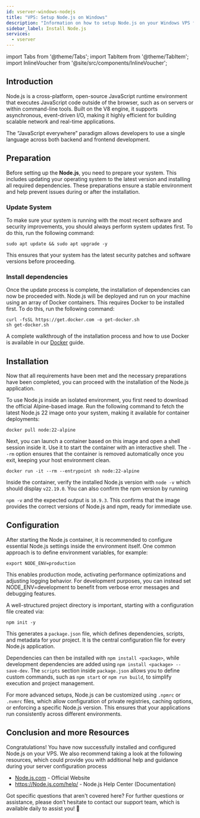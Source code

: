 ```yaml
---
id: vserver-windows-nodejs
title: "VPS: Setup Node.js on Windows"
description: "Information on how to setup Node.js on your Windows VPS from ZAP-Hosting "
sidebar_label: Install Node.js
services:
  - vserver
---
```


import Tabs from '@theme/Tabs';
import TabItem from '@theme/TabItem';
import InlineVoucher from '@site/src/components/InlineVoucher';

## Introduction

Node.js is a cross-platform, open-source JavaScript runtime environment that executes JavaScript code outside of the browser, such as on servers or within command-line tools. Built on the V8 engine, it supports asynchronous, event-driven I/O, making it highly efficient for building scalable network and real-time applications.

 The “JavaScript everywhere” paradigm allows developers to use a single language across both backend and frontend development.  



<InlineVoucher />



## Preparation

Before setting up the **Node.js**, you need to prepare your system. This includes updating your operating system to the latest version and installing all required dependencies. These preparations ensure a stable environment and help prevent issues during or after the installation.


### Update System
To make sure your system is running with the most recent software and security improvements, you should always perform system updates first. To do this, run the following command:

```
sudo apt update && sudo apt upgrade -y
```
This ensures that your system has the latest security patches and software versions before proceeding.

### Install dependencies
Once the update process is complete, the installation of dependencies can now be proceeded with. Node.js will be deployed and run on your machine using an array of Docker containers. This requires Docker to be installed first. To do this, run the following command: 

```
curl -fsSL https://get.docker.com -o get-docker.sh
sh get-docker.sh
```

A complete walkthrough of the installation process and how to use Docker is available in our [Docker](vserver-windows-docker.md) guide.



## Installation

Now that all requirements have been met and the necessary preparations have been completed, you can proceed with the installation of the Node.js application.


To use Node.js inside an isolated environment, you first need to download the official Alpine-based image. Run the following command to fetch the latest Node.js 22 image onto your system, making it available for container deployments:

```
docker pull node:22-alpine
```

Next, you can launch a container based on this image and open a shell session inside it. Use it to start the container with an interactive shell. The `--rm` option ensures that the container is removed automatically once you exit, keeping your host environment clean.  

```
docker run -it --rm --entrypoint sh node:22-alpine
```

Inside the container, verify the installed Node.js version with `node -v` which should display `v22.19.0`. You can also confirm the npm version by running

`npm -v` and the expected output is `10.9.3`. This confirms that the image provides the correct versions of Node.js and npm, ready for immediate use.



## Configuration

After starting the Node.js container, it is recommended to configure essential Node.js settings inside the environment itself. One common approach is to define environment variables, for example:

```
export NODE_ENV=production
```

This enables production mode, activating performance optimizations and adjusting logging behavior. For development purposes, you can instead set NODE_ENV=development to benefit from verbose error messages and debugging features.  

A well-structured project directory is important, starting with a configuration file created via:

```
npm init -y
```

This generates a `package.json` file, which defines dependencies, scripts, and metadata for your project. It is the central configuration file for every Node.js application.  

Dependencies can then be installed with `npm install <package>`, while development dependencies are added using `npm install <package> --save-dev`. The `scripts` section inside `package.json` allows you to define custom commands, such as `npm start` or `npm run build`, to simplify execution and project management.  

For more advanced setups, Node.js can be customized using `.npmrc` or `.nvmrc` files, which allow configuration of private registries, caching options, or enforcing a specific Node.js version. This ensures that your applications run consistently across different environments.



## Conclusion and more Resources

Congratulations! You have now successfully installed and configured Node.js on your VPS. We also recommend taking a look at the following resources, which could provide you with additional help and guidance during your server configuration process

- [Node.js.com](https://Node.js.com/) - Official Website
- https://Node.js.com/help/ - Node.js Help Center (Documentation)

Got specific questions that aren't covered here? For further questions or assistance, please don’t hesitate to contact our support team, which is available daily to assist you! 🙂